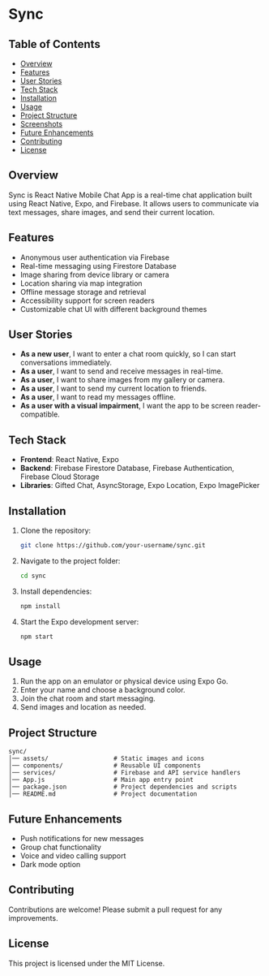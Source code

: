 # Sync


## Table of Contents
- [Overview](#overview)
- [Features](#features)
- [User Stories](#user-stories)
- [Tech Stack](#tech-stack)
- [Installation](#installation)
- [Usage](#usage)
- [Project Structure](#project-structure)
- [Screenshots](#screenshots)
- [Future Enhancements](#future-enhancements)
- [Contributing](#contributing)
- [License](#license)

## Overview
Sync is React Native Mobile Chat App is a real-time chat application built using React Native, Expo, and Firebase. It allows users to communicate via text messages, share images, and send their current location.

## Features
- Anonymous user authentication via Firebase
- Real-time messaging using Firestore Database
- Image sharing from device library or camera
- Location sharing via map integration
- Offline message storage and retrieval
- Accessibility support for screen readers
- Customizable chat UI with different background themes

## User Stories
- **As a new user**, I want to enter a chat room quickly, so I can start conversations immediately.
- **As a user**, I want to send and receive messages in real-time.
- **As a user**, I want to share images from my gallery or camera.
- **As a user**, I want to send my current location to friends.
- **As a user**, I want to read my messages offline.
- **As a user with a visual impairment**, I want the app to be screen reader-compatible.

## Tech Stack
- **Frontend**: React Native, Expo
- **Backend**: Firebase Firestore Database, Firebase Authentication, Firebase Cloud Storage
- **Libraries**: Gifted Chat, AsyncStorage, Expo Location, Expo ImagePicker

## Installation
1. Clone the repository:
   ```sh
   git clone https://github.com/your-username/sync.git
   ```
2. Navigate to the project folder:
   ```sh
   cd sync
   ```
3. Install dependencies:
   ```sh
   npm install
   ```
4. Start the Expo development server:
   ```sh
   npm start
   ```

## Usage
1. Run the app on an emulator or physical device using Expo Go.
2. Enter your name and choose a background color.
3. Join the chat room and start messaging.
4. Send images and location as needed.

## Project Structure
```
sync/
│── assets/                  # Static images and icons
│── components/              # Reusable UI components
│── services/                # Firebase and API service handlers
│── App.js                   # Main app entry point
│── package.json             # Project dependencies and scripts
│── README.md                # Project documentation
```
<!-- 
## Screenshots
(Add images here if available) -->

## Future Enhancements
- Push notifications for new messages
- Group chat functionality
- Voice and video calling support
- Dark mode option

## Contributing
Contributions are welcome! Please submit a pull request for any improvements.

## License
This project is licensed under the MIT License.
